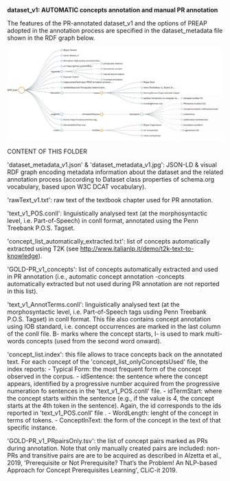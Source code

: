 **dataset_v1: AUTOMATIC concepts annotation and manual PR annotation**

The features of the PR-annotated dataset_v1 and the options of PREAP adopted in the annotation process are specified in the dataset_metadata file shown in the RDF graph below.

![Metadata describing the sample dataset](https://github.com/IntAIEdu/PRAT/blob/main/data/PREAP-datasets-versions/dataset_v1/dataset-metadata_v1.jpg)

CONTENT OF THIS FOLDER

'dataset_metadata_v1.json' & 'dataset_metadata_v1.jpg': JSON-LD & visual RDF graph encoding metadata information about the dataset and the related annotation process (according to Dataset class properties of schema.org vocabulary, based upon W3C DCAT vocabulary).

'rawText_v1.txt': raw text of the textbook chapter used for PR annotation.

'text_v1_POS.conll': linguistically analysed text (at the morphosyntactic level, i.e. Part-of-Speech) in conll format, annotated using the Penn Treebank P.O.S. Tagset.

'concept_list_automatically_extracted.txt': list of concepts  automatically extracted using T2K (see http://www.italianlp.it/demo/t2k-text-to-knowledge).

'GOLD-PR_v1_concepts': list of concepts automatically extracted and used in PR annotation (i.e., automatic concept annotation -concepts automatically extracted but not used during PR annotation are not reported in this list).

'text_v1_AnnotTerms.conll': linguistically analysed text (at the morphosyntactic level, i.e. Part-of-Speech tags usding Penn Treebank P.O.S. Tagset) in conll format. This file also contains concept annotation using IOB standard, i.e. concept occurrences are marked in the last column of the conll file. B- marks where the concept starts, I- is used to mark multi-words concepts (used from the second word onward). 


'concept_list.index': this file allows to trace concepts back on the annotated text. For each concept of the 'concept_list_onlyConceptsUsed' file, the index reports: 
	- Typical Form: the most frequent form of the concept observed in the corpus.
	- idSentence: the sentence where the concept appears, identified by a progressive number acquired from the progressive numeration fo sentences in the 'text_v1_POS.conll' file. 
	- idTermStart: where the concept starts within the sentence (e.g., if the value is 4, the concept starts at the 4th token in the sentence). Again, the id corresponds to the ids reported in 'text_v1_POS.conll' file .
	- WordLength: lenght of the concept in terms of tokens. 
	- ConceptInText: the form of the concept in the text of that specific instance. 

'GOLD-PR_v1_PRpairsOnly.tsv': the list of concept pairs marked as PRs during annotation. Note that only manually created pairs are included: non-PRs and transitive pairs are are to be acquired as described in Alzetta et al., 2019, 'Prerequisite or Not Prerequisite? That’s the Problem! An NLP-based Approach for Concept Prerequisites Learning', CLiC-it 2019.
